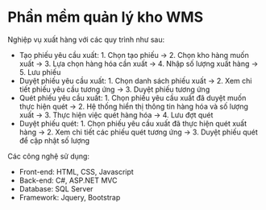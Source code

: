 # Phần mềm quản lý kho WMS
Nghiệp vụ xuất hàng với các quy trình như sau:
- Tạo phiếu yêu cầu xuất: 1. Chọn tạo phiếu -> 2. Chọn kho hàng muốn xuất -> 3. Lựa chọn hàng hóa cần xuất -> 4. Nhập số lượng xuất hàng -> 5. Lưu phiếu
- Duyệt phiếu yêu cầu xuất: 1. Chọn danh sách phiếu xuất -> 2. Xem chi tiết phiếu yêu cầu tương ứng -> 3. Duyệt phiếu tương ứng
- Quét phiếu yêu cầu xuất: 1. Chọn phiếu yêu cầu xuất đã duyệt muốn thực hiện quét -> 2. Hệ thống hiển thị thông tin hàng hóa và số lượng xuất -> 3. Thực hiện việc quét hàng hóa -> 4. Lưu đợt quét
- Duyệt phiếu quét: 1. Chọn phiếu yêu cầu xuất đã thực hiện quét xuất hàng -> 2. Xem chi tiết các phiếu quét tương ứng -> 3. Duyệt phiếu quét để cập nhật số lượng

Các công nghệ sử dụng:
+ Front-end: HTML, CSS, Javascript
+ Back-end: C#, ASP.NET MVC
+ Database: SQL Server
+ Framework: Jquery, Bootstrap
